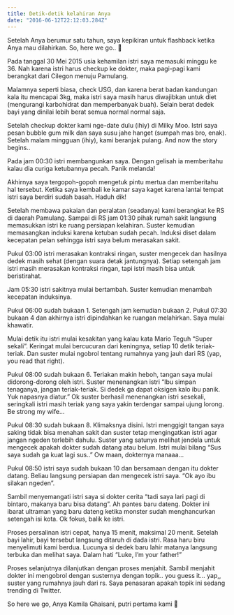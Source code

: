 ```yaml
---
title: Detik-detik kelahiran Anya
date: "2016-06-12T22:12:03.284Z"
---
```


Setelah Anya berumur satu tahun, saya kepikiran untuk flashback ketika Anya mau dilahirkan. So, here we go.. 🙂

Pada tanggal 30 Mei 2015 usia kehamilan istri saya memasuki minggu ke 36. Nah karena istri harus checkup ke dokter, maka pagi-pagi kami berangkat dari Cilegon menuju Pamulang.

Malamnya seperti biasa, check USG, dan karena berat badan kandungan kala itu mencapai 3kg, maka istri saya masih harus diwajibkan untuk diet (mengurangi karbohidrat dan memperbanyak buah). Selain berat dedek bayi yang dinilai lebih berat semua normal normal saja.

Setelah checkup dokter kami nge-date dulu (ihiy) di Milky Moo. Istri saya pesan bubble gum milk dan saya susu jahe hanget (sumpah mas bro, enak). Setelah malam mingguan (ihiy), kami beranjak pulang. And now the story begins..

Pada jam 00:30 istri membangunkan saya. Dengan gelisah ia memberitahu kalau dia curiga ketubannya pecah. Panik melanda!

Akhirnya saya tergopoh-gopoh mengetuk pintu mertua dan memberitahu hal tersebut. Ketika saya kembali ke kamar saya kaget karena lantai tempat istri saya berdiri sudah basah. Haduh dik!

Setelah membawa pakaian dan peralatan (seadanya) kami berangkat ke RS di daerah Pamulang. Sampai di RS jam 01:30 pihak rumah sakit langsung memasukkan istri ke ruang persiapan kelahiran. Suster kemudian memasangkan induksi karena ketuban sudah pecah. Induksi diset dalam kecepatan pelan sehingga istri saya belum merasakan sakit.

Pukul 03:00 istri merasakan kontraksi ringan, suster mengecek dan hasilnya dedek masih sehat (dengan suara detak jantungnya). Setiap setengah jam istri masih merasakan kontraksi ringan, tapi istri masih bisa untuk beristirahat.

Jam 05:30 istri sakitnya mulai bertambah. Suster kemudian menambah kecepatan induksinya.

Pukul 06:00 sudah bukaan 1. Setengah jam kemudian bukaan 2. Pukul 07:30 bukaan 4 dan akhirnya istri dipindahkan ke ruangan melahirkan. Saya mulai khawatir.

Mulai detik itu istri mulai kesakitan yang kalau kata Mario Teguh “Super sekali”. Keringat mulai bercucuran dari keningnya, setiap 10 detik teriak-teriak. Dan suster mulai ngobrol tentang rumahnya yang jauh dari RS (yap, you read that right).

Pukul 08:00 sudah bukaan 6. Teriakan makin heboh, tangan saya mulai didorong-dorong oleh istri. Suster menenangkan istri “Ibu simpan tenaganya, jangan teriak-teriak. Si dedek ga dapat oksigen kalo ibu panik. Yuk napasnya diatur.” Ok suster berhasil menenangkan istri sesekali, seringkali istri masih teriak yang saya yakin terdengar sampai ujung lorong. Be strong my wife…

Pukul 08:30 sudah bukaan 8. Klimaksnya disini. Istri menggigit tangan saya saking tidak bisa menahan sakit dan suster tetap mengingatkan istri agar jangan ngeden terlebih dahulu. Suster yang satunya melihat jendela untuk mengecek apakah dokter sudah datang atau belum. Istri mulai bilang “Sus saya sudah ga kuat lagi sus..” Ow maan, dokternya manaaa…

Pukul 08:50 istri saya sudah bukaan 10 dan bersamaan dengan itu dokter datang. Beliau langsung persiapan dan mengecek istri saya. “Ok ayo ibu silakan ngeden”.

Sambil menyemangati istri saya si dokter cerita “tadi saya lari pagi di bintaro, makanya baru bisa datang”. Ah pantes baru dateng. Dokter ini ibarat ultraman yang baru dateng ketika monster sudah menghancurkan setengah isi kota. Ok fokus, balik ke istri.

Proses persalinan istri cepat, hanya 15 menit, maksimal 20 menit. Setelah bayi lahir, bayi tersebut langsung ditaruh di dada istri. Rasa haru biru menyelimuti kami berdua. Lucunya si dedek baru lahir matanya langsung terbuka dan melihat saya. Dalam hati “Luke, I’m your father!”

Proses selanjutnya dilanjutkan dengan proses menjahit. Sambil menjahit dokter ini mengobrol dengan susternya dengan topik.. you guess it… yap,, suster yang rumahnya jauh dari rs. Saya penasaran apakah topik ini sedang trending di Twitter.

So here we go, Anya Kamila Ghaisani, putri pertama kami 🙂
